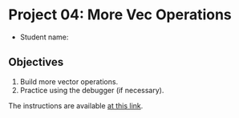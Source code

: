 # Project 04: More Vec Operations

* Student name:

## Objectives

1. Build more vector operations.
2. Practice using the debugger (if necessary).

The instructions are available [at this link](https://ericaraujo.com/25sp-cs112/projects/proj04.html).